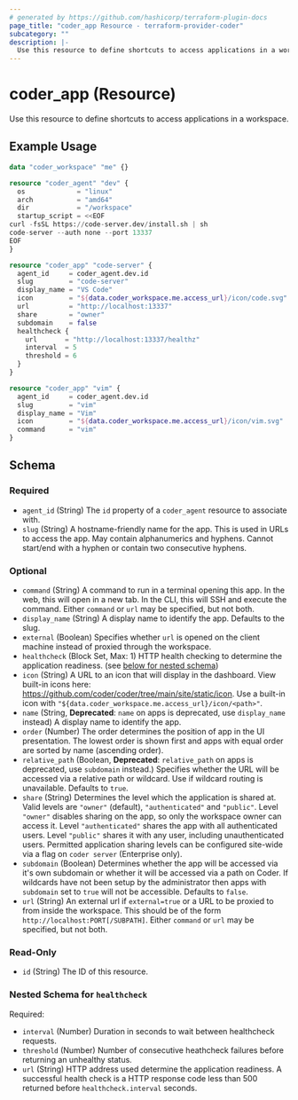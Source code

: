 ```yaml
---
# generated by https://github.com/hashicorp/terraform-plugin-docs
page_title: "coder_app Resource - terraform-provider-coder"
subcategory: ""
description: |-
  Use this resource to define shortcuts to access applications in a workspace.
---
```


# coder_app (Resource)

Use this resource to define shortcuts to access applications in a workspace.

## Example Usage

```terraform
data "coder_workspace" "me" {}

resource "coder_agent" "dev" {
  os             = "linux"
  arch           = "amd64"
  dir            = "/workspace"
  startup_script = <<EOF
curl -fsSL https://code-server.dev/install.sh | sh
code-server --auth none --port 13337
EOF
}

resource "coder_app" "code-server" {
  agent_id     = coder_agent.dev.id
  slug         = "code-server"
  display_name = "VS Code"
  icon         = "${data.coder_workspace.me.access_url}/icon/code.svg"
  url          = "http://localhost:13337"
  share        = "owner"
  subdomain    = false
  healthcheck {
    url       = "http://localhost:13337/healthz"
    interval  = 5
    threshold = 6
  }
}

resource "coder_app" "vim" {
  agent_id     = coder_agent.dev.id
  slug         = "vim"
  display_name = "Vim"
  icon         = "${data.coder_workspace.me.access_url}/icon/vim.svg"
  command      = "vim"
}
```

<!-- schema generated by tfplugindocs -->
## Schema

### Required

- `agent_id` (String) The `id` property of a `coder_agent` resource to associate with.
- `slug` (String) A hostname-friendly name for the app. This is used in URLs to access the app. May contain alphanumerics and hyphens. Cannot start/end with a hyphen or contain two consecutive hyphens.

### Optional

- `command` (String) A command to run in a terminal opening this app. In the web, this will open in a new tab. In the CLI, this will SSH and execute the command. Either `command` or `url` may be specified, but not both.
- `display_name` (String) A display name to identify the app. Defaults to the slug.
- `external` (Boolean) Specifies whether `url` is opened on the client machine instead of proxied through the workspace.
- `healthcheck` (Block Set, Max: 1) HTTP health checking to determine the application readiness. (see [below for nested schema](#nestedblock--healthcheck))
- `icon` (String) A URL to an icon that will display in the dashboard. View built-in icons here: https://github.com/coder/coder/tree/main/site/static/icon. Use a built-in icon with `"${data.coder_workspace.me.access_url}/icon/<path>"`.
- `name` (String, **Deprecated**: `name` on apps is deprecated, use `display_name` instead) A display name to identify the app.
- `order` (Number) The order determines the position of app in the UI presentation. The lowest order is shown first and apps with equal order are sorted by name (ascending order).
- `relative_path` (Boolean, **Deprecated**: `relative_path` on apps is deprecated, use `subdomain` instead.) Specifies whether the URL will be accessed via a relative path or wildcard. Use if wildcard routing is unavailable. Defaults to `true`.
- `share` (String) Determines the level which the application is shared at. Valid levels are `"owner"` (default), `"authenticated"` and `"public"`. Level `"owner"` disables sharing on the app, so only the workspace owner can access it. Level `"authenticated"` shares the app with all authenticated users. Level `"public"` shares it with any user, including unauthenticated users. Permitted application sharing levels can be configured site-wide via a flag on `coder server` (Enterprise only).
- `subdomain` (Boolean) Determines whether the app will be accessed via it's own subdomain or whether it will be accessed via a path on Coder. If wildcards have not been setup by the administrator then apps with `subdomain` set to `true` will not be accessible. Defaults to `false`.
- `url` (String) An external url if `external=true` or a URL to be proxied to from inside the workspace. This should be of the form `http://localhost:PORT[/SUBPATH]`. Either `command` or `url` may be specified, but not both.

### Read-Only

- `id` (String) The ID of this resource.

<a id="nestedblock--healthcheck"></a>
### Nested Schema for `healthcheck`

Required:

- `interval` (Number) Duration in seconds to wait between healthcheck requests.
- `threshold` (Number) Number of consecutive heathcheck failures before returning an unhealthy status.
- `url` (String) HTTP address used determine the application readiness. A successful health check is a HTTP response code less than 500 returned before `healthcheck.interval` seconds.
